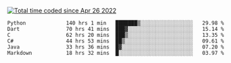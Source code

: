 <a href="https://wakatime.com/@9797ee4f-4108-45bb-8fc2-b36b9c1a1c89"><img src="https://wakatime.com/badge/user/9797ee4f-4108-45bb-8fc2-b36b9c1a1c89.svg?style=for-the-badge" alt="Total time coded since Apr 26 2022" /></a>

<!--START_SECTION:waka-->

```text
Python             140 hrs 1 min   ███████▒░░░░░░░░░░░░░░░░░   29.98 %
Dart               70 hrs 41 mins  ███▓░░░░░░░░░░░░░░░░░░░░░   15.14 %
C                  62 hrs 20 mins  ███▒░░░░░░░░░░░░░░░░░░░░░   13.35 %
C#                 44 hrs 53 mins  ██▒░░░░░░░░░░░░░░░░░░░░░░   09.61 %
Java               33 hrs 36 mins  █▓░░░░░░░░░░░░░░░░░░░░░░░   07.20 %
Markdown           18 hrs 32 mins  █░░░░░░░░░░░░░░░░░░░░░░░░   03.97 %
```

<!--END_SECTION:waka-->
